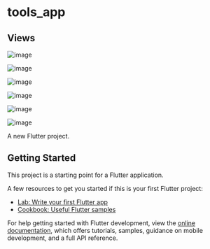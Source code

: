 # tools_app

## Views 

![image](https://github.com/Bryan-r15/tools_app_flutter/assets/71520172/1e6a0845-0972-4b84-98b9-cc71155c1652)

![image](https://github.com/Bryan-r15/tools_app_flutter/assets/71520172/b6a9b470-ddfd-4ced-a829-5cb1d9baeba8)

![image](https://github.com/Bryan-r15/tools_app_flutter/assets/71520172/8b6d29e4-8606-4587-a950-46d8becad7ec)

![image](https://github.com/Bryan-r15/tools_app_flutter/assets/71520172/84980be2-c05d-4e8e-9782-17e2fc822f4e)

![image](https://github.com/Bryan-r15/tools_app_flutter/assets/71520172/2be0630d-723b-49bd-b68a-0d75aa2abb31)

![image](https://github.com/Bryan-r15/tools_app_flutter/assets/71520172/c597a8b5-0a8c-4504-aa1e-5e107a757ac3)


A new Flutter project.

## Getting Started

This project is a starting point for a Flutter application.

A few resources to get you started if this is your first Flutter project:

- [Lab: Write your first Flutter app](https://docs.flutter.dev/get-started/codelab)
- [Cookbook: Useful Flutter samples](https://docs.flutter.dev/cookbook)

For help getting started with Flutter development, view the
[online documentation](https://docs.flutter.dev/), which offers tutorials,
samples, guidance on mobile development, and a full API reference.
